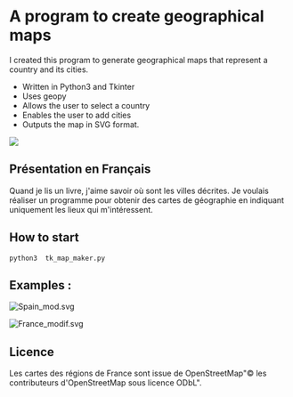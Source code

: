 # 
# A program to create geographical maps
I created this program to generate geographical maps that represent a country and its cities. 

  * Written in Python3 and Tkinter
  * Uses geopy
  * Allows the user to select a country
  * Enables the user to add cities
  * Outputs the map in SVG format.

![](/home/bertrand/important/prog_local/PW_31_carte_geographie_svg/docs/images/churchill.svg)

## Présentation en Français
Quand je lis un livre, j'aime savoir où sont les villes décrites. Je voulais réaliser un programme pour obtenir des cartes de géographie en indiquant uniquement les lieux qui m'intéressent. 

## How to start
```
python3  tk_map_maker.py
```


## Examples : 
![Spain_mod.svg](examples_of_results%2FSpain_mod.svg)

![France_modif.svg](examples_of_results%2FFrance_modif.svg)

## Licence
Les cartes des régions de France sont issue de OpenStreetMap"© les contributeurs d'OpenStreetMap sous licence ODbL".
